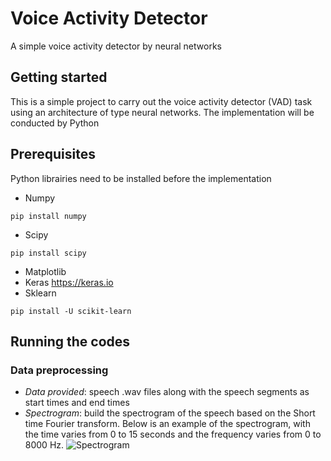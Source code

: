 # Voice Activity Detector
A simple voice activity detector by neural networks
## Getting started
This is a simple project to carry out the voice activity detector (VAD) task using an architecture of type neural networks. The implementation will be conducted by Python
## Prerequisites
Python librairies need to be installed before the implementation
* Numpy
```
pip install numpy
```
* Scipy
```
pip install scipy
```
* Matplotlib
* Keras
https://keras.io
* Sklearn
```
pip install -U scikit-learn
```
## Running the codes
### Data preprocessing
* _Data provided_: speech .wav files along with the speech segments as start times and end times
* _Spectrogram_: build the spectrogram of the speech based on the Short time Fourier transform. Below is an example of the spectrogram, with the time varies from 0 to 15 seconds and the frequency varies from 0 to 8000 Hz.
![Spectrogram](https://github.com/BornToWin/voiceActivityDetector/blob/master/spectrogram.jpg)
